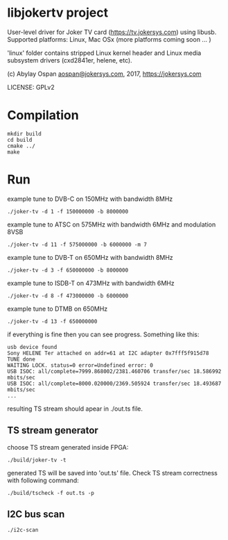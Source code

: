 # libjokertv project

User-level driver for Joker TV card (https://tv.jokersys.com) using libusb.
Supported platforms: Linux, Mac OSx (more platforms coming soon ... )

'linux' folder contains stripped Linux kernel header and Linux media subsystem
drivers (cxd2841er, helene, etc).

(c) Abylay Ospan <aospan@jokersys.com>, 2017, https://jokersys.com

LICENSE: GPLv2

# Compilation
```
mkdir build
cd build
cmake ../
make
```

# Run

example tune to DVB-C on 150MHz with bandwidth 8MHz
```
./joker-tv -d 1 -f 150000000 -b 8000000
```

example tune to ATSC on 575MHz with bandwidth 6MHz and modulation 8VSB
```
./joker-tv -d 11 -f 575000000 -b 6000000 -m 7
```

example tune to DVB-T on 650MHz with bandwidth 8MHz
```
./joker-tv -d 3 -f 650000000 -b 8000000
```

example tune to ISDB-T on 473MHz with bandwidth 6MHz
```
./joker-tv -d 8 -f 473000000 -b 6000000
```

example tune to DTMB on 650MHz
```
./joker-tv -d 13 -f 650000000
```

if everything is fine then you can see progress. Something like this:
```
usb device found
Sony HELENE Ter attached on addr=61 at I2C adapter 0x7fff5f915d78
TUNE done
WAITING LOCK. status=0 error=Undefined error: 0 
USB ISOC: all/complete=7999.868002/2381.460706 transfer/sec 18.586992 mbits/sec 
USB ISOC: all/complete=8000.020000/2369.505924 transfer/sec 18.493687 mbits/sec
...
```

resulting TS stream should apear in ./out.ts file.

## TS stream generator
choose TS stream generated inside FPGA:
```
./build/joker-tv -t
```

generated TS will be saved into 'out.ts' file. Check TS stream correctness with
following command:
```
./build/tscheck -f out.ts -p
```

## I2C bus scan
```
./i2c-scan
```
